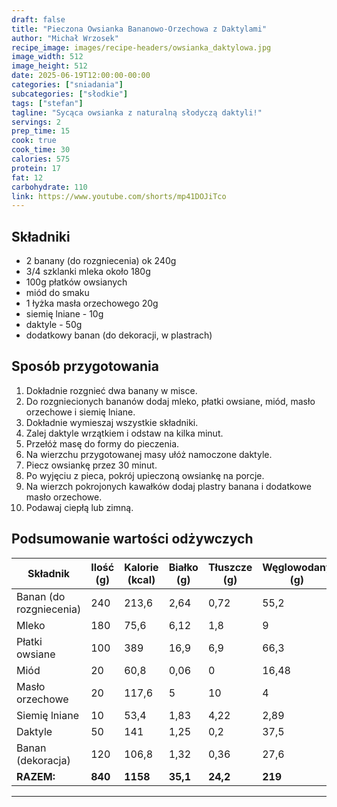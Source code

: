 ```yaml
---
draft: false
title: "Pieczona Owsianka Bananowo-Orzechowa z Daktylami"
author: "Michał Wrzosek"
recipe_image: images/recipe-headers/owsianka_daktylowa.jpg
image_width: 512
image_height: 512
date: 2025-06-19T12:00:00-00:00
categories: ["sniadania"]
subcategories: ["słodkie"]
tags: ["stefan"]
tagline: "Sycąca owsianka z naturalną słodyczą daktyli!"
servings: 2
prep_time: 15
cook: true
cook_time: 30
calories: 575
protein: 17
fat: 12
carbohydrate: 110
link: https://www.youtube.com/shorts/mp41DOJiTco
---
```


## Składniki
- 2 banany (do rozgniecenia) ok 240g
- 3/4 szklanki mleka około 180g
- 100g płatków owsianych
- miód do smaku
- 1 łyżka masła orzechowego 20g
- siemię lniane - 10g
- daktyle - 50g
- dodatkowy banan (do dekoracji, w plastrach)

## Sposób przygotowania
1. Dokładnie rozgnieć dwa banany w misce.
2. Do rozgniecionych bananów dodaj mleko, płatki owsiane, miód, masło orzechowe i siemię lniane.
3. Dokładnie wymieszaj wszystkie składniki.
4. Zalej daktyle wrzątkiem i odstaw na kilka minut.
5. Przełóż masę do formy do pieczenia.
6. Na wierzchu przygotowanej masy ułóż namoczone daktyle.
7. Piecz owsiankę przez 30 minut.
8. Po wyjęciu z pieca, pokrój upieczoną owsiankę na porcje.
9. Na wierzch pokrojonych kawałków dodaj plastry banana i dodatkowe masło orzechowe.
10. Podawaj ciepłą lub zimną.

## Podsumowanie wartości odżywczych

| Składnik         | Ilość (g) | Kalorie (kcal) | Białko (g) | Tłuszcze (g) | Węglowodany (g) |
|------------------|-----------|---------------|------------|--------------|-----------------|
| Banan (do rozgniecenia) | 240       | 213,6         | 2,64       | 0,72         | 55,2            |
| Mleko            | 180       | 75,6          | 6,12       | 1,8          | 9               |
| Płatki owsiane   | 100       | 389           | 16,9       | 6,9          | 66,3            |
| Miód             | 20        | 60,8          | 0,06       | 0            | 16,48           |
| Masło orzechowe  | 20        | 117,6         | 5          | 10           | 4               |
| Siemię lniane    | 10        | 53,4          | 1,83       | 4,22         | 2,89            |
| Daktyle          | 50        | 141           | 1,25       | 0,2          | 37,5            |
| Banan (dekoracja)| 120       | 106,8         | 1,32       | 0,36         | 27,6            |
| **RAZEM:**       | **840**   | **1158**      | **35,1**   | **24,2**     | **219**         |

---